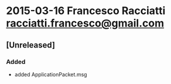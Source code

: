 # 2015-03-16  Francesco Racciatti  <racciatti.francesco@gmail.com>
## [Unreleased]
### Added
- added ApplicationPacket.msg
